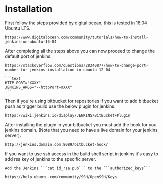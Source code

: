 # Installation

First follow the steps provided by digital ocean, this is tested in 16.04 Ubuntu LTS.

    https://www.digitalocean.com/community/tutorials/how-to-install-jenkins-on-ubuntu-16-04

After completing all the steps above you can now proceed to change the default port of jenkins.

    https://stackoverflow.com/questions/28340877/how-to-change-port-number-for-jenkins-installation-in-ubuntu-12-04

    ```text
    HTTP_PORT="XXXX"
    JENKINS_ARGS="--httpPort=XXXX"
    ```

Then if you're using bitbucket for repositories if you want to add bitbucket push as trigger build use the below plugin for jenkins.

    https://wiki.jenkins.io/display/JENKINS/BitBucket+Plugin

After installing the plugin in your bitbucket you must add the hook for you jenkins domain. (Note that you need to have a live domain for your jenkins server).

    http://jenkins.domain.com:8089/bitbucket-hook/

If you want to use ssh access in the build shell script in jenkins it's easy to add rsa key of jenkins to the specific server.

    Add the Jenkins ```cat id_rsa.pub``` to the ```authorized_keys```

    https://help.ubuntu.com/community/SSH/OpenSSH/Keys